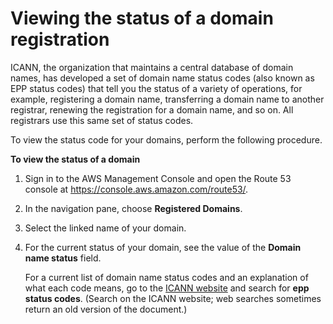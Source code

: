 # Viewing the status of a domain registration<a name="domain-view-status"></a>

ICANN, the organization that maintains a central database of domain names, has developed a set of domain name status codes \(also known as EPP status codes\) that tell you the status of a variety of operations, for example, registering a domain name, transferring a domain name to another registrar, renewing the registration for a domain name, and so on\. All registrars use this same set of status codes\.

To view the status code for your domains, perform the following procedure\. <a name="domain-view-status-procedure"></a>

**To view the status of a domain**

1. Sign in to the AWS Management Console and open the Route 53 console at [https://console\.aws\.amazon\.com/route53/](https://console.aws.amazon.com/route53/)\.

1. In the navigation pane, choose **Registered Domains**\.

1. Select the linked name of your domain\.

1. For the current status of your domain, see the value of the **Domain name status** field\. 

   For a current list of domain name status codes and an explanation of what each code means, go to the [ICANN website](https://www.icann.org/) and search for **epp status codes**\. \(Search on the ICANN website; web searches sometimes return an old version of the document\.\)